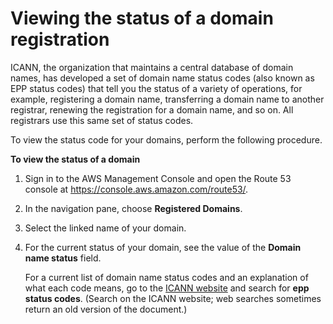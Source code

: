 # Viewing the status of a domain registration<a name="domain-view-status"></a>

ICANN, the organization that maintains a central database of domain names, has developed a set of domain name status codes \(also known as EPP status codes\) that tell you the status of a variety of operations, for example, registering a domain name, transferring a domain name to another registrar, renewing the registration for a domain name, and so on\. All registrars use this same set of status codes\.

To view the status code for your domains, perform the following procedure\. <a name="domain-view-status-procedure"></a>

**To view the status of a domain**

1. Sign in to the AWS Management Console and open the Route 53 console at [https://console\.aws\.amazon\.com/route53/](https://console.aws.amazon.com/route53/)\.

1. In the navigation pane, choose **Registered Domains**\.

1. Select the linked name of your domain\.

1. For the current status of your domain, see the value of the **Domain name status** field\. 

   For a current list of domain name status codes and an explanation of what each code means, go to the [ICANN website](https://www.icann.org/) and search for **epp status codes**\. \(Search on the ICANN website; web searches sometimes return an old version of the document\.\)